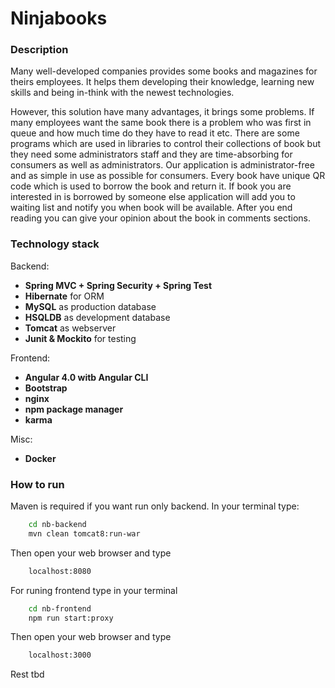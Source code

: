# Ninjabooks

### Description
Many well-developed companies provides some books and magazines for theirs employees. It helps them developing their knowledge, learning new skills and being in-think with the newest technologies.

However, this solution have many advantages, it brings some problems. If many employees want the same book there is a problem who was first in queue and how much time do they have to read it etc.
There are some programs which are used in libraries to control their collections of book but they need some administrators staff  and they are time-absorbing for consumers as well as administrators.
Our application is administrator-free and as simple in use as possible for consumers. Every book have unique QR code which is used to borrow the book and return it. If book you are interested in is
borrowed by someone else application will add you to waiting list and notify you when book will be available. After you end reading you can give your opinion about the book in comments sections.

### Technology stack
Backend:
* __Spring MVC + Spring Security + Spring Test__
* __Hibernate__ for ORM
* __MySQL__ as production database
* __HSQLDB__ as development database
* __Tomcat__ as webserver
* __Junit & Mockito__ for testing

Frontend:
* __Angular 4.0 witb Angular CLI__
* __Bootstrap__
* __nginx__
* __npm package manager__
* __karma__

Misc:
* __Docker__

### How to run
Maven is required if you want run only backend. In your terminal type:
```bash
    cd nb-backend
    mvn clean tomcat8:run-war
```

Then open your web browser and type
```bash
    localhost:8080
```

For runing frontend type in your terminal
```bash
    cd nb-frontend
    npm run start:proxy  
```

Then open your web browser and type

```bash
    localhost:3000
```

Rest tbd
